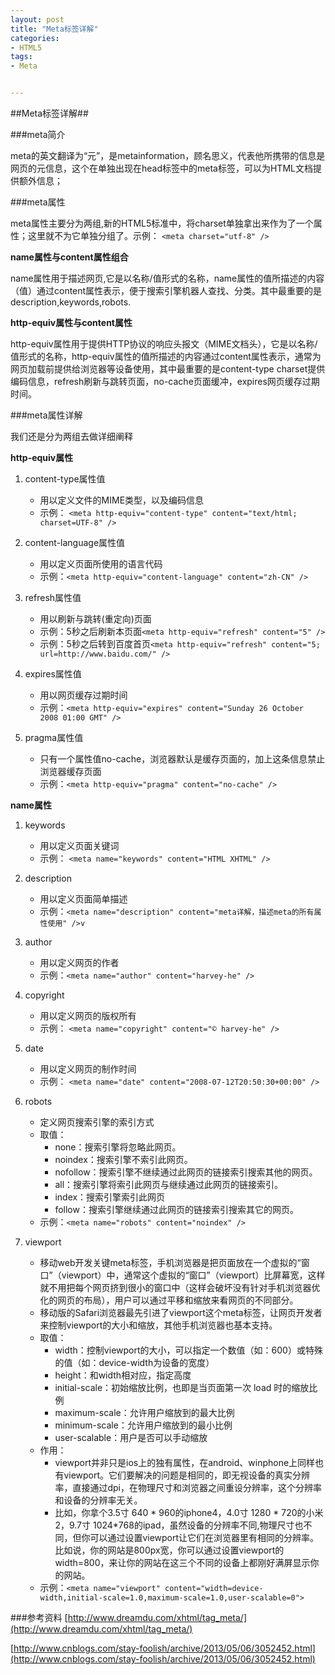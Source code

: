 ```yaml
---
layout: post
title: "Meta标签详解"
categories:
- HTML5
tags:
- Meta


---
```

   
##Meta标签详解##  
  

###meta简介

meta的英文翻译为“元”，是metainformation，顾名思义，代表他所携带的信息是网页的元信息，这个在单独出现在head标签中的meta标签，可以为HTML文档提供额外信息；

###meta属性

meta属性主要分为两组,新的HTML5标准中，将charset单独拿出来作为了一个属性；这里就不为它单独分组了。示例： `<meta charset="utf-8" />`

**name属性与content属性组合**

name属性用于描述网页,它是以名称/值形式的名称，name属性的值所描述的内容（值）通过content属性表示，便于搜索引擎机器人查找、分类。其中最重要的是description,keywords,robots.
     
**http-equiv属性与content属性**

http-equiv属性用于提供HTTP协议的响应头报文（MIME文档头），它是以名称/值形式的名称，http-equiv属性的值所描述的内容通过content属性表示，通常为网页加载前提供给浏览器等设备使用，其中最重要的是content-type charset提供编码信息，refresh刷新与跳转页面，no-cache页面缓冲，expires网页缓存过期时间。
     
###meta属性详解

我们还是分为两组去做详细阐释
    
**http-equiv属性**   
     
1. content-type属性值
	* 用以定义文件的MIME类型，以及编码信息
	* 示例： ```<meta http-equiv="content-type" content="text/html; charset=UTF-8" />```
        
2. content-language属性值
	* 用以定义页面所使用的语言代码
	* 示例：```<meta http-equiv="content-language" content="zh-CN" />```

3. refresh属性值
	* 用以刷新与跳转(重定向)页面
	* 示例：5秒之后刷新本页面```<meta http-equiv="refresh" content="5" />```
	* 示例：5秒之后转到百度首页```<meta http-equiv="refresh" content="5; url=http://www.baidu.com/" />```
     
4. expires属性值
	* 用以网页缓存过期时间
	* 示例：```<meta http-equiv="expires" content="Sunday 26 October 2008 01:00 GMT" />```
     
5. pragma属性值
	* 只有一个属性值no-cache，浏览器默认是缓存页面的，加上这条信息禁止浏览器缓存页面
	* 示例：```<meta http-equiv="pragma" content="no-cache" />```
     
**name属性** 
     
1. keywords
	* 用以定义页面关键词
	* 示例： ```<meta name="keywords" content="HTML XHTML" />```

2. description
	* 用以定义页面简单描述
	* 示例：```<meta name="description" content="meta详解，描述meta的所有属性使用" />v```
     
3. author
	* 用以定义网页的作者
	* 示例：```<meta name="author" content="harvey-he" />```
     
4. copyright
	* 用以定义网页的版权所有
	* 示例： ```<meta name="copyright" content="© harvey-he" />```

5. date
	* 用以定义网页的制作时间
	* 示例： ```<meta name="date" content="2008-07-12T20:50:30+00:00" />```
     
6. robots
	* 定义网页搜索引擎的索引方式
	* 取值：
		* none：搜索引擎将忽略此网页。
		* noindex：搜索引擎不索引此网页。
		* nofollow：搜索引擎不继续通过此网页的链接索引搜索其他的网页。
		* all：搜索引擎将索引此网页与继续通过此网页的链接索引。
		* index：搜索引擎索引此网页
		* follow：搜索引擎继续通过此网页的链接索引搜索其它的网页。
	* 示例：```<meta name="robots" content="noindex" />```
     
7. viewport
	* 移动web开发关键meta标签，手机浏览器是把页面放在一个虚拟的“窗口”（viewport）中，通常这个虚拟的“窗口”（viewport）比屏幕宽，这样就不用把每个网页挤到很小的窗口中（这样会破坏没有针对手机浏览器优化的网页的布局），用户可以通过平移和缩放来看网页的不同部分。
	* 移动版的Safari浏览器最先引进了viewport这个meta标签，让网页开发者来控制viewport的大小和缩放，其他手机浏览器也基本支持。
	* 取值：
		* width：控制viewport的大小，可以指定一个数值（如：600）或特殊的值（如：device-width为设备的宽度）
		* height：和width相对应，指定高度
		* initial-scale：初始缩放比例，也即是当页面第一次 load 时的缩放比例
		* maximum-scale：允许用户缩放到的最大比例
		* minimum-scale：允许用户缩放到的最小比例
		* user-scalable：用户是否可以手动缩放
	* 作用：
		* viewport并非只是ios上的独有属性，在android、winphone上同样也有viewport。它们要解决的问题是相同的，即无视设备的真实分辨率，直接通过dpi，在物理尺寸和浏览器之间重设分辨率，这个分辨率和设备的分辨率无关。
		* 比如，你拿个3.5寸 640 * 960的iphone4，4.0寸 1280 * 720的小米2，9.7寸 1024*768的ipad，虽然设备的分辨率不同,物理尺寸也不同，但你可以通过设置viewport让它们在浏览器里有相同的分辨率。比如说，你的网站是800px宽，你可以通过设置viewport的width=800，来让你的网站在这三个不同的设备上都刚好满屏显示你的网站。
	* 示例：```<meta name="viewport" content="width=device-width,initial-scale=1.0,maximum-scale=1.0,user-scalable=0">```

###参考资料
[http://www.dreamdu.com/xhtml/tag_meta/](http://www.dreamdu.com/xhtml/tag_meta/)

[http://www.cnblogs.com/stay-foolish/archive/2013/05/06/3052452.html](http://www.cnblogs.com/stay-foolish/archive/2013/05/06/3052452.html)

     
    


